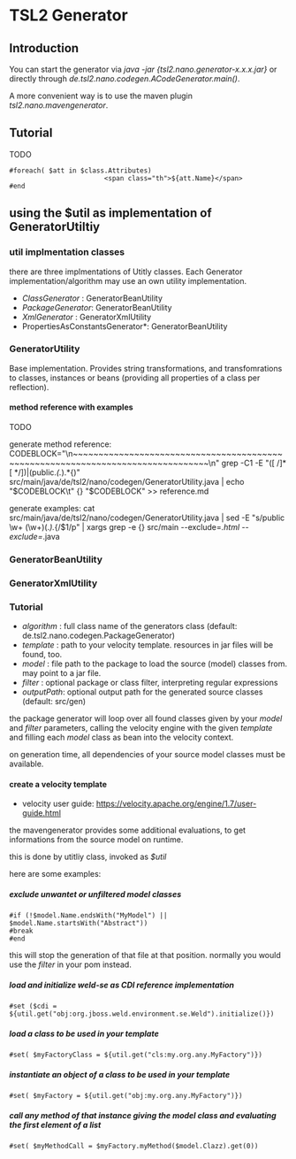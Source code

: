 # TSL2 Generator

## Introduction

You can start the generator via *java -jar {tsl2.nano.generator-x.x.x.jar}* or directly through *de.tsl2.nano.codegen.ACodeGenerator.main()*.

A more convenient way is to use the maven plugin *tsl2.nano.mavengenerator*.

## Tutorial

TODO

    #foreach( $att in $class.Attributes)    
                            <span class="th">${att.Name}</span>
    #end

## using the $util as implementation of GeneratorUtiltiy

### util implmentation classes

there are three implmentations of Utitly classes. Each Generator implementation/algorithm may use an own utility implementation.

* *ClassGenerator*  : GeneratorBeanUtility
* *PackageGenerator*: GeneratorBeanUtility
* *XmlGenerator*    : GeneratorXmlUtility
* PropertiesAsConstantsGenerator*: GeneratorBeanUtility

### GeneratorUtility

Base implementation. Provides string transformations, and transfomrations to classes, instances or beans (providing all properties of a class per reflection).

#### method reference with examples

TODO

generate method reference:
CODEBLOCK="\n~~~~~~~~~~~~~~~~~~~~~~~~~~~~~~~~~~~~~~~~~~~~~~~~~~~~~~~~~~~~~~~~~~~~~~~~~~~~~~~~\n"
grep -C1 -E "([ /]\*[ \*/])|(public.*\(.*\).*\{)" src/main/java/de/tsl2/nano/codegen/GeneratorUtility.java | echo "$CODEBLOCK\t" {} "$CODEBLOCK" >> reference.md 

generate examples:
cat src/main/java/de/tsl2/nano/codegen/GeneratorUtility.java | sed -E "s/public \w+ (\w+)\(.*\).*\{/$1/p" | xargs grep -e {} src/main --exclude=*.html --exclude=*.java


### GeneratorBeanUtility

### GeneratorXmlUtility



### Tutorial

* *algorithm* : full class name of the generators class (default: de.tsl2.nano.codegen.PackageGenerator)
* *template*  : path to your velocity template. resources in jar files will be found, too.
* *model*     : file path to the package to load the source (model) classes from. may point to a jar file.
* *filter*    : optional package or class filter, interpreting regular expressions
* *outputPath*: optional output path for the generated source classes (default: src/gen)

the package generator will loop over all found classes given by your *model* and *filter* parameters, calling the velocity engine with the given *template* and filling each *model* class as bean into the velocity context.

on generation time, all dependencies of your source model classes must be available.

#### create a velocity template

* velocity user guide: https://velocity.apache.org/engine/1.7/user-guide.html

the mavengenerator provides some additional evaluations, to get informations from the source model on runtime.

this is done by utitliy class, invoked as *$util*


here are some examples:

##### exclude unwantet or unfiltered model classes

    #if (!$model.Name.endsWith("MyModel") || $model.Name.startsWith("Abstract"))
    #break
    #end

this will stop the generation of that file at that position. normally you would use the *filter* in your pom instead.

##### load and initialize weld-se as CDI reference implementation

    #set ($cdi = ${util.get("obj:org.jboss.weld.environment.se.Weld").initialize()})

##### load a class to be used in your template

    #set( $myFactoryClass = ${util.get("cls:my.org.any.MyFactory")})

##### instantiate an object of a  class to be used in your template

    #set( $myFactory = ${util.get("obj:my.org.any.MyFactory")})

##### call any method of that instance giving the model class and evaluating the first element of a list

    #set( $myMethodCall = $myFactory.myMethod($model.Clazz).get(0))
